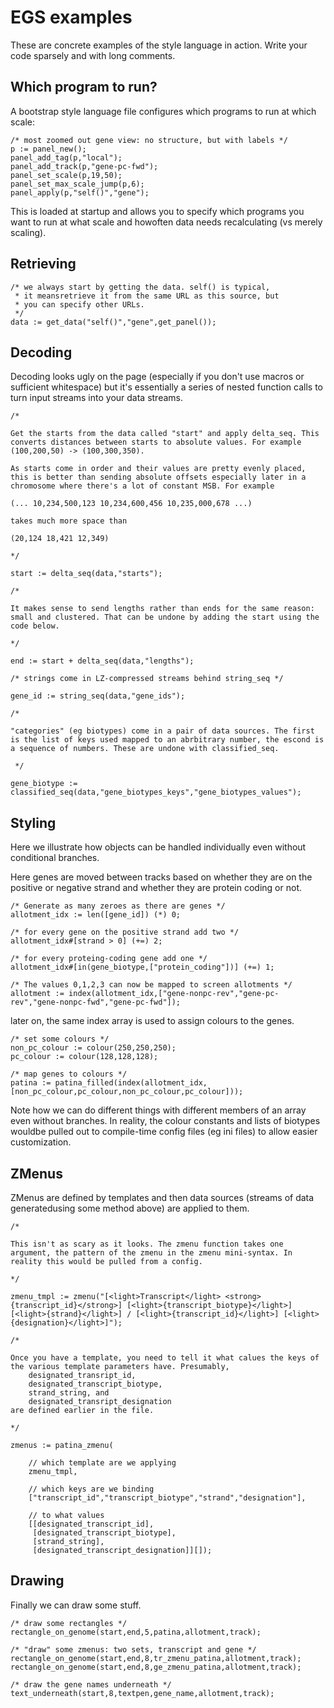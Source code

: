 # EGS examples

These are concrete examples of the style language in action. Write your code sparsely and with long comments.

## Which program to run?

A bootstrap style language file configures which programs to run at which scale:

```
/* most zoomed out gene view: no structure, but with labels */
p := panel_new();
panel_add_tag(p,"local");
panel_add_track(p,"gene-pc-fwd");
panel_set_scale(p,19,50);
panel_set_max_scale_jump(p,6);
panel_apply(p,"self()","gene");
```

This is loaded at startup and allows you to specify which programs you want to run at what scale and howoften data needs recalculating (vs merely scaling).

## Retrieving

```
/* we always start by getting the data. self() is typical,
 * it meansretrieve it from the same URL as this source, but
 * you can specify other URLs.
 */
data := get_data("self()","gene",get_panel());
```

## Decoding

Decoding looks ugly on the page (especially if you don't use macros or sufficient whitespace) but it's essentially a series of nested function calls to turn input streams into your data streams.

```
/*

Get the starts from the data called "start" and apply delta_seq. This converts distances between starts to absolute values. For example (100,200,50) -> (100,300,350).

As starts come in order and their values are pretty evenly placed, this is better than sending absolute offsets especially later in a chromosome where there's a lot of constant MSB. For example

(... 10,234,500,123 10,234,600,456 10,235,000,678 ...)

takes much more space than

(20,124 18,421 12,349)

*/

start := delta_seq(data,"starts");

/*

It makes sense to send lengths rather than ends for the same reason: small and clustered. That can be undone by adding the start using the code below.

*/

end := start + delta_seq(data,"lengths");

/* strings come in LZ-compressed streams behind string_seq */

gene_id := string_seq(data,"gene_ids");

/*

"categories" (eg biotypes) come in a pair of data sources. The first is the list of keys used mapped to an abrbitrary number, the escond is a sequence of numbers. These are undone with classified_seq.

 */

gene_biotype := classified_seq(data,"gene_biotypes_keys","gene_biotypes_values");

```

## Styling

Here we illustrate how objects can be handled individually even without conditional branches.

Here genes are moved between tracks based on whether they are on the positive or negative strand and whether they are protein coding or not.

```
/* Generate as many zeroes as there are genes */
allotment_idx := len([gene_id]) (*) 0;

/* for every gene on the positive strand add two */
allotment_idx#[strand > 0] (+=) 2;

/* for every proteing-coding gene add one */
allotment_idx#[in(gene_biotype,["protein_coding"])] (+=) 1;

/* The values 0,1,2,3 can now be mapped to screen allotments */
allotment := index(allotment_idx,["gene-nonpc-rev","gene-pc-rev","gene-nonpc-fwd","gene-pc-fwd"]);
```

later on, the same index array is used to assign colours to the genes.

```
/* set some colours */
non_pc_colour := colour(250,250,250);
pc_colour := colour(128,128,128);

/* map genes to colours */
patina := patina_filled(index(allotment_idx,[non_pc_colour,pc_colour,non_pc_colour,pc_colour]));
```

Note how we can do different things with different members of an array even without branches. In reality, the colour constants and lists of biotypes wouldbe pulled out to compile-time config files (eg ini files) to allow easier customization.

## ZMenus

ZMenus are defined by templates and then data sources (streams of data generatedusing some method above) are applied to them.

```
/*

This isn't as scary as it looks. The zmenu function takes one argument, the pattern of the zmenu in the zmenu mini-syntax. In reality this would be pulled from a config.

*/

zmenu_tmpl := zmenu("[<light>Transcript</light> <strong>{transcript_id}</strong>] [<light>{transcript_biotype}</light>] [<light>{strand}</light>] / [<light>{transcript_id}</light>] [<light>{designation}</light>]");

/*

Once you have a template, you need to tell it what calues the keys of the various template parameters have. Presumably,
    designated_transript_id,
    designated_transcript_biotype, 
    strand_string, and 
    designated_transript_designation
are defined earlier in the file. 

*/

zmenus := patina_zmenu(

    // which template are we applying
    zmenu_tmpl,
    
    // which keys are we binding
    ["transcript_id","transcript_biotype","strand","designation"],
    
    // to what values
    [[designated_transcript_id],
     [designated_transcript_biotype],
     [strand_string],
     [designated_transcript_designation]][]);

```

## Drawing

Finally we can draw some stuff.

```
/* draw some rectangles */
rectangle_on_genome(start,end,5,patina,allotment,track);

/* "draw" some zmenus: two sets, transcript and gene */
rectangle_on_genome(start,end,8,tr_zmenu_patina,allotment,track);
rectangle_on_genome(start,end,8,ge_zmenu_patina,allotment,track);

/* draw the gene names underneath */
text_underneath(start,8,textpen,gene_name,allotment,track);
```